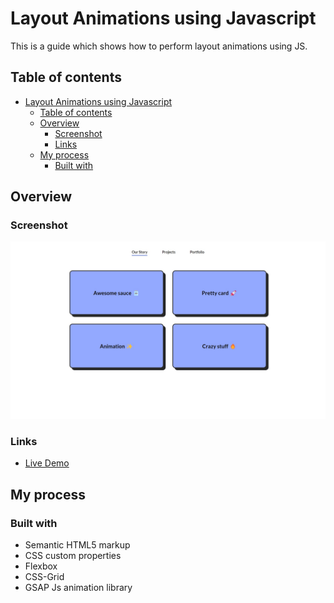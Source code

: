 # Layout Animations using Javascript

This is a guide which shows how to perform layout animations using JS.

## Table of contents

- [Layout Animations using Javascript](#layout-animations-using-javascript)
  - [Table of contents](#table-of-contents)
  - [Overview](#overview)
    - [Screenshot](#screenshot)
    - [Links](#links)
  - [My process](#my-process)
    - [Built with](#built-with)

## Overview

### Screenshot

![](desktop.jpg)

### Links

- [Live Demo]()

## My process

### Built with

- Semantic HTML5 markup
- CSS custom properties
- Flexbox
- CSS-Grid
- GSAP Js animation library
